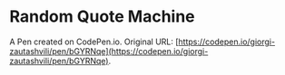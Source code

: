 # Random Quote Machine

A Pen created on CodePen.io. Original URL: [https://codepen.io/giorgi-zautashvili/pen/bGYRNqe](https://codepen.io/giorgi-zautashvili/pen/bGYRNqe).

